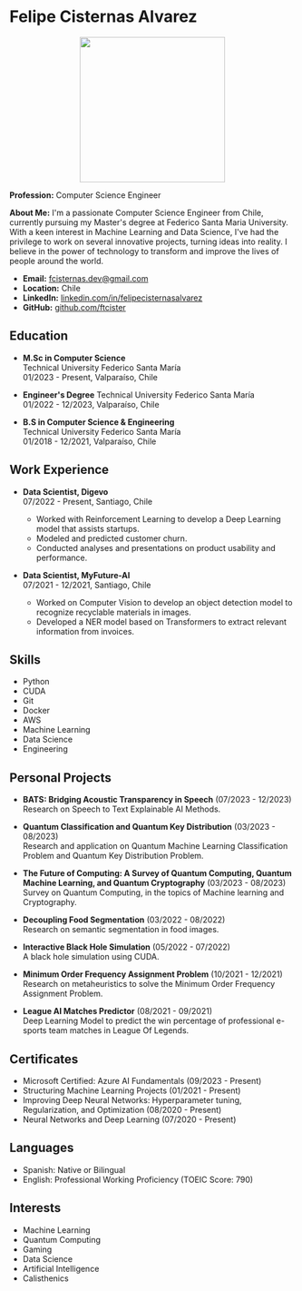 # Felipe Cisternas Alvarez

<p align="center">
  <img src="https://avatars.githubusercontent.com/u/63937848?v=4" width="256"/>
</p>

**Profession:** Computer Science Engineer

**About Me:** I'm a passionate Computer Science Engineer from Chile, currently pursuing my Master's degree at Federico Santa Maria University. With a keen interest in Machine Learning and Data Science, I've had the privilege to work on several innovative projects, turning ideas into reality. I believe in the power of technology to transform and improve the lives of people around the world.

- **Email:** fcisternas.dev@gmail.com
- **Location:** Chile
- **LinkedIn:** [linkedin.com/in/felipecisternasalvarez](https://linkedin.com/in/felipecisternasalvarez)
- **GitHub:** [github.com/ftcister](https://github.com/ftcister)

## Education

- **M.Sc in Computer Science**  
  Technical University Federico Santa María  
  01/2023 - Present, Valparaíso, Chile

- **Engineer's Degree**
  Technical University Federico Santa María  
  01/2022 - 12/2023, Valparaíso, Chile

- **B.S in Computer Science & Engineering**  
  Technical University Federico Santa María  
  01/2018 - 12/2021, Valparaíso, Chile

## Work Experience

- **Data Scientist, Digevo**  
  07/2022 - Present, Santiago, Chile  
  - Worked with Reinforcement Learning to develop a Deep Learning model that assists startups.
  - Modeled and predicted customer churn.
  - Conducted analyses and presentations on product usability and performance.

- **Data Scientist, MyFuture-AI**  
  07/2021 - 12/2021, Santiago, Chile  
  - Worked on Computer Vision to develop an object detection model to recognize recyclable materials in images.
  - Developed a NER model based on Transformers to extract relevant information from invoices.

## Skills

- Python
- CUDA
- Git
- Docker
- AWS
- Machine Learning
- Data Science
- Engineering

## Personal Projects

- **BATS: Bridging Acoustic Transparency in Speech** (07/2023 - 12/2023)  
  Research on Speech to Text Explainable AI Methods.

- **Quantum Classification and Quantum Key Distribution** (03/2023 - 08/2023)  
  Research and application on Quantum Machine Learning Classification Problem and Quantum Key Distribution Problem.

- **The Future of Computing: A Survey of Quantum Computing, Quantum Machine Learning, and Quantum Cryptography** (03/2023 - 08/2023)  
  Survey on Quantum Computing, in the topics of Machine learning and Cryptography.

- **Decoupling Food Segmentation** (03/2022 - 08/2022)  
  Research on semantic segmentation in food images.

- **Interactive Black Hole Simulation** (05/2022 - 07/2022)  
  A black hole simulation using CUDA.

- **Minimum Order Frequency Assignment Problem** (10/2021 - 12/2021)  
  Research on metaheuristics to solve the Minimum Order Frequency Assignment Problem.

- **League AI Matches Predictor** (08/2021 - 09/2021)  
  Deep Learning Model to predict the win percentage of professional e-sports team matches in League Of Legends.

## Certificates

- Microsoft Certified: Azure AI Fundamentals (09/2023 - Present)
- Structuring Machine Learning Projects (01/2021 - Present)
- Improving Deep Neural Networks: Hyperparameter tuning, Regularization, and Optimization (08/2020 - Present)
- Neural Networks and Deep Learning (07/2020 - Present)

## Languages

- Spanish: Native or Bilingual
- English: Professional Working Proficiency (TOEIC Score: 790)

## Interests

- Machine Learning
- Quantum Computing
- Gaming
- Data Science
- Artificial Intelligence
- Calisthenics
